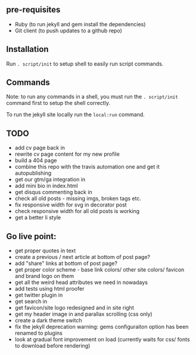 ## pre-requisites

 * Ruby (to run jekyll and gem install the dependencies)
 * Git client (to push updates to a github repo)

## Installation

Run `. script/init` to setup shell to easily run script commands.

## Commands

Note: to run any commands in a shell, you must run the `. script/init` command first to setup the shell correctly.

To run the jekyll site locally run the `local:run` command.

## TODO

 * add cv page back in
 * rewrite cv page content for my new profile
 * build a 404 page
 * combine this repo with the travis automation one and get it autopublishing
 * get our gtm/ga integration in
 * add mini bio in index.html
 * get disqus commenting back in
 * check all old posts - missing imgs, broken tags etc.
 * fix responsive width for svg in decorator post
 * check responsive width for all old posts is working
 * get a better li style

## Go live point:

 * get proper quotes in text
 * create a previous / next article at bottom of post page?
 * add "share" links at bottom of post page?
 * get proper color scheme - base link colors/ other site colors/ favicon and brand logo on them
 * get all the weird head attributes we need in nowadays
 * add tests using html proofer
 * get twitter plugin in
 * get search in
 * get favicon/site logo redesigned and in site right
 * get my header image in and parallax scrolling (css only)
 * create a dark theme switch
 * fix the jekyll deprecation warning: gems configuraiton option has been renamed to plugins
 * look at gradual font improvement on load (currently waits for css/ fonts to download before rendering)
